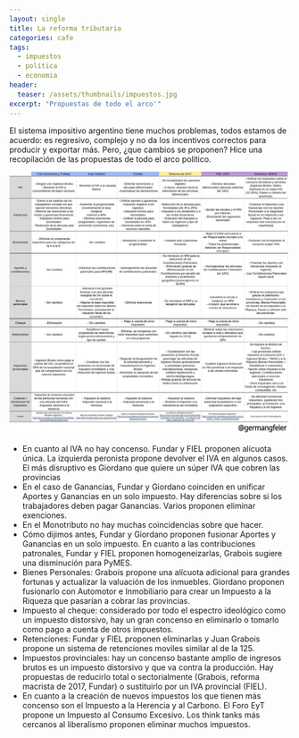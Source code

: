 ```yaml
---
layout: single
title: La reforma tributaria
categories: cafe
tags:
  - impuestos
  - política
  - economia
header:
  teaser: /assets/thumbnails/impuestos.jpg
excerpt: "Propuestas de todo el arco'"
---
```


El sistema impositivo argentino tiene muchos problemas, todos estamos de acuerdo: es regresivo, complejo y no da los incentivos correctos para producir y exportar más. 
Pero, ¿que cambios se proponen? Hice una recopilación de las propuestas de todo el arco político.

![futuro](/assets/img/impuestos/tabla.jpeg)

* En cuanto al IVA no hay concenso. Fundar y FIEL proponen alícuota única. La izquierda peronista propone devolver el IVA en algunos casos. El más disruptivo es Giordano que quiere un súper IVA que cobren las provincias
* En el caso de Ganancias, Fundar y Giordano coinciden en unificar Aportes y Ganancias en un solo impuesto. Hay diferencias sobre si los trabajadores deben pagar Ganancias. Varios proponen eliminar exenciones.
* En el Monotributo no hay muchas coincidencias sobre que hacer.
* Cómo dijimos antes, Fundar y Giordano proponen fusionar Aportes y Ganancias en un solo impuesto. En cuanto a las contribuciones patronales, Fundar y FIEL proponen homogeneizarlas, Grabois sugiere una disminución para PyMES.
* Bienes Personales: Grabois propone una alícuota adicional para grandes fortunas y actualizar la valuación de los inmuebles. Giordano proponen fusionarlo con Automotor e Inmobiliario para crear un Impuesto a la Riqueza que pasarían a cobrar las provincias.
* Impuesto al cheque: considerado por todo el espectro ideológico como un impuesto distorsivo, hay un gran concenso en eliminarlo o tomarlo como pago a cuenta de otros impuestos.
* Retenciones: Fundar y FIEL proponen eliminarlas y Juan Grabois propone un sistema de retenciones moviles similar al de la 125.
* Impuestos provinciales: hay un concenso bastante amplio de ingresos brutos es un impuesto distorsivo y que va contra la producción. Hay propuestas de reducirlo total o sectorialmente (Grabois, reforma macrista de 2017, Fundar) o sustituirlo por un IVA provincial (FIEL).
* En cuanto a la creación de nuevos impuestos los que tienen más concenso son el Impuesto a la Herencia y al Carbono. El Foro EyT propone un Impuesto al Consumo Excesivo. Los think tanks más cercanos al liberalismo proponen eliminar muchos impuestos.
